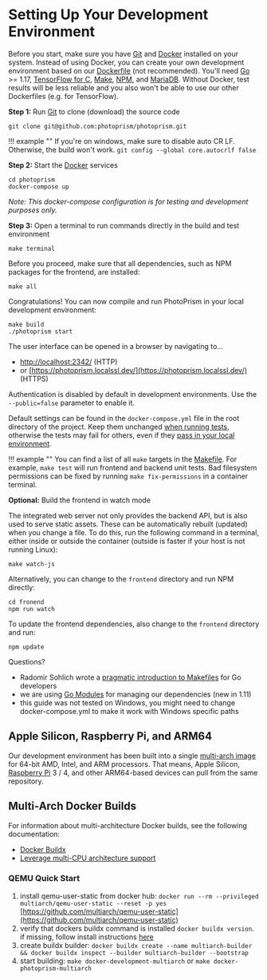 # Setting Up Your Development Environment

Before you start, make sure you have [Git](https://git-scm.com/downloads) and [Docker](https://store.docker.com/search?q=docker&type=edition&offering=community) installed on your system.
Instead of using Docker, you can create your own development environment based on our
[Dockerfile](https://github.com/photoprism/photoprism/blob/develop/docker/develop/Dockerfile) (not recommended).
You'll need [Go](https://golang.org/dl/) >= 1.17, [TensorFlow for C](https://www.tensorflow.org/install/lang_c), 
[Make](http://www.gnu.org/software/make//make.html), [NPM](https://nodejs.org/en/download/), and [MariaDB](https://mariadb.com/).
Without Docker, test results will be less reliable and you also won't be able to use our other Dockerfiles (e.g. for TensorFlow).

**Step 1:** Run [Git](https://git-scm.com/downloads) to clone (download) the source code

```
git clone git@github.com:photoprism/photoprism.git
```

!!! example ""
    If you're on windows, make sure to disable auto CR LF. Otherwise, the build won't work.
    `git config --global core.autocrlf false`
    

**Step 2:** Start the [Docker](https://www.docker.com/) services

```
cd photoprism
docker-compose up
```

*Note: This docker-compose configuration is for testing and development purposes only.*

**Step 3:** Open a terminal to run commands directly in the build and test environment

```
make terminal
```

Before you proceed, make sure that all dependencies, such as NPM packages for the frontend, are installed:

```
make all
```

Congratulations! You can now compile and run PhotoPrism in your local development environment:

```
make build
./photoprism start
```

The user interface can be opened in a browser by navigating to... 

- [http://localhost:2342/](http://localhost:2342/) (HTTP)
- or [https://photoprism.localssl.dev/](https://photoprism.localssl.dev/) (HTTPS)
 
Authentication is disabled by default in development environments. Use the `--public=false` parameter to enable it.

Default settings can be found in the `docker-compose.yml` file in the root directory of the project. Keep them unchanged
[when running tests](tests.md), otherwise the tests may fail for others, even if they [pass in your local environment](code-quality.md#code-that-cannot-be-tested-is-flawed).

!!! example ""
    You can find a list of all `make` targets in the [Makefile](https://github.com/photoprism/photoprism/blob/develop/Makefile).
    For example, `make test` will run frontend and backend unit tests. Bad filesystem permissions can be fixed by
    running `make fix-permissions` in a container terminal.

**Optional:** Build the frontend in watch mode

The integrated web server not only provides the backend API, but is also used to serve static assets. These can be
automatically rebuilt (updated) when you change a file. To do this, run the following command in a terminal, either
inside or outside the container (outside is faster if your host is not running Linux):

```
make watch-js
```

Alternatively, you can change to the `frontend` directory and run NPM directly:

```
cd fronend
npm run watch
```

To update the frontend dependencies, also change to the `frontend` directory and run:

```
npm update
```

Questions?

* Radomir Sohlich wrote a [pragmatic introduction to Makefiles](https://sohlich.github.io/post/go_makefile/) for Go developers
* we are using [Go Modules](https://github.com/golang/go/wiki/Modules) for managing our dependencies (new in 1.11)
* this guide was not tested on Windows, you might need to change docker-compose.yml to make it work with Windows specific paths

## Apple Silicon, Raspberry Pi, and ARM64 ##

Our development environment has been built into a single [multi-arch image](https://hub.docker.com/r/photoprism/development)
for 64-bit AMD, Intel, and ARM processors. That means, Apple Silicon, [Raspberry Pi](../getting-started/raspberry-pi.md)
3 / 4, and other ARM64-based devices can pull from the same repository.

## Multi-Arch Docker Builds ##

For information about multi-architecture Docker builds, see the following documentation:

- [Docker Buildx](https://docs.docker.com/buildx/working-with-buildx/)
- [Leverage multi-CPU architecture support](https://docs.docker.com/desktop/multi-arch/)

### QEMU Quick Start ###

1. install qemu-user-static from docker hub: `docker run --rm --privileged multiarch/qemu-user-static --reset -p yes` [https://github.com/multiarch/qemu-user-static](https://github.com/multiarch/qemu-user-static)
2. verify that dockers buildx command is installed `docker buildx version`. if missing, follow install instructions [here](https://github.com/docker/buildx)
3. create buildx builder: `docker buildx create --name multiarch-builder && docker buildx inspect --builder multiarch-builder --bootstrap`
4. start building: `make docker-development-multiarch` or `make docker-photoprism-multiarch`

<!--
### Alternate Development Environments ###

The following are setup instructions for development and testing and should be avoided unless Docker is either
not supported or not allowed in your environment:

* [Fedora 32](setup-fedora.md)
-->